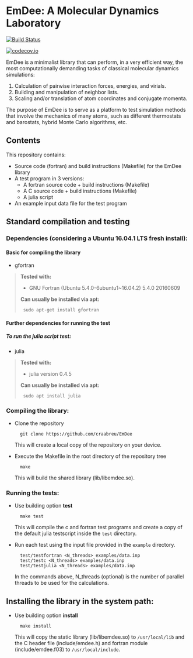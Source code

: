 EmDee: A Molecular Dynamics Laboratory
======================================

[![Build Status](https://travis-ci.org/atoms-ufrj/EmDee.svg?branch=master)](https://travis-ci.org/atoms-ufrj/EmDee)

[![codecov.io](http://codecov.io/github/atoms-ufrj/EmDee/coverage.svg?branch=master)](http://codecov.io/github/atoms-ufrj/EmDee?branch=master)

EmDee is a minimalist library that can perform, in a very efficient way, the most computationally
demanding tasks of classical molecular dynamics simulations:

1. Calculation of pairwise interaction forces, energies, and virials.
2. Building and manipulation of neighbor lists.
3. Scaling and/or translation of atom coordinates and conjugate momenta.

The purpose of EmDee is to serve as a platform to test simulation methods that involve the mechanics
of many atoms, such as different thermostats and barostats, hybrid Monte Carlo algorithms, etc.

Contents
--------

This repository contains:

* Source code (fortran) and build instructions (Makefile) for the EmDee library
* A test program in 3 versions:
  * A fortran source code + build instructions (Makefile)
  * A C source code + build instructions (Makefile)
  * A julia script
* An example input data file for the test program

Standard compilation and testing
--------------------------------

### Dependencies (considering a Ubuntu 16.04.1 LTS fresh install):

#### Basic for compiling the library

* gfortran

> **Tested with:**
> - GNU Fortran (Ubuntu 5.4.0-6ubuntu1~16.04.2) 5.4.0 20160609
>
> **Can usually be installed via apt:**
>
>      sudo apt-get install gfortran

#### Further dependencies for running the test

##### To run the julia script test:

* julia

> **Tested with:**
> - julia version 0.4.5
>
> **Can usually be installed via apt:**
>
>      sudo apt install julia

### Compiling the library:

* Clone the repository

        git clone https://github.com/craabreu/EmDee

  This will create a local copy of the repository on your device.

* Execute the Makefile in the root directory of the repository tree

        make

  This will build the shared library (lib/libemdee.so).

### Running the tests:

* Use building option **test**

        make test

  This will compile the c and fortran test programs and create a copy of the default julia
testscript inside the `test` directory.

* Run each test using the input file provided in the `example` directory.

        test/testfortran <N_threads> examples/data.inp
        test/testc <N_threads> examples/data.inp
        test/testjulia <N_threads> examples/data.inp

  In the commands above, N_threads (optional) is the number of parallel threads to be used for
the calculations.

## Installing the library in the system path:

* Use building option **install**

        make install

  This will copy the static library (lib/libemdee.so) to `/usr/local/lib` and the C header file
(include/emdee.h) and fortran module (include/emdee.f03) to `/usr/local/include`.
